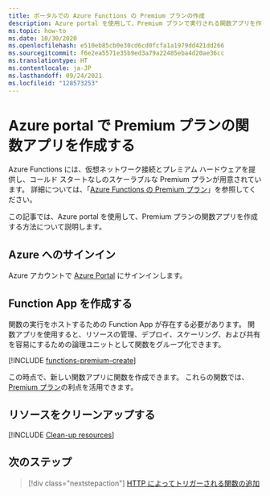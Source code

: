 ```yaml
---
title: ポータルでの Azure Functions の Premium プランの作成
description: Azure portal を使用して、Premium プランで実行される関数アプリを作成する方法について説明します。
ms.topic: how-to
ms.date: 10/30/2020
ms.openlocfilehash: e510eb85cb0e30cd6cd0fcfa1a1979dd421dd266
ms.sourcegitcommit: f6e2ea5571e35b9ed3a79a22485eba4d20ae36cc
ms.translationtype: HT
ms.contentlocale: ja-JP
ms.lasthandoff: 09/24/2021
ms.locfileid: "128573253"
---
```

# <a name="create-a-premium-plan-function-app-in-the-azure-portal"></a>Azure portal で Premium プランの関数アプリを作成する

Azure Functions には、仮想ネットワーク接続とプレミアム ハードウェアを提供し、コールド スタートなしのスケーラブルな Premium プランが用意されています。 詳細については、「[Azure Functions の Premium プラン](functions-premium-plan.md)」を参照してください。 

この記事では、Azure portal を使用して、Premium プランの関数アプリを作成する方法について説明します。 

## <a name="sign-in-to-azure"></a>Azure へのサインイン

Azure アカウントで [Azure Portal](https://portal.azure.com) にサインインします。

## <a name="create-a-function-app"></a>Function App を作成する

関数の実行をホストするための Function App が存在する必要があります。 関数アプリを使用すると、リソースの管理、デプロイ、スケーリング、および共有を容易にするための論理ユニットとして関数をグループ化できます。

[!INCLUDE [functions-premium-create](../../includes/functions-premium-create.md)]

この時点で、新しい関数アプリに関数を作成できます。 これらの関数では、[Premium プラン](functions-premium-plan.md)の利点を活用できます。

## <a name="clean-up-resources"></a>リソースをクリーンアップする

[!INCLUDE [Clean-up resources](../../includes/functions-quickstart-cleanup.md)]

## <a name="next-steps"></a>次のステップ

> [!div class="nextstepaction"]
> [HTTP によってトリガーされる関数の追加](./functions-create-function-app-portal.md#create-function)
